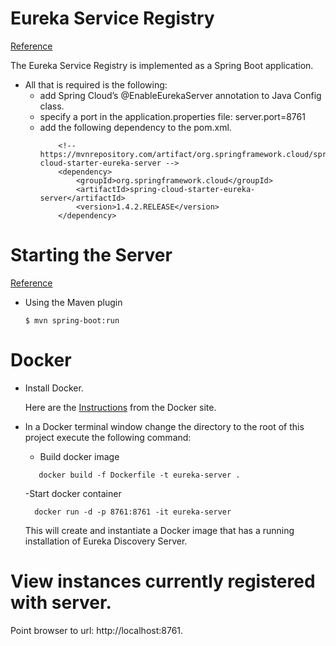 # Eureka Service Registry
  [Reference](https://spring.io/guides/gs/service-registration-and-discovery/#initial)

  The Eureka Service Registry is implemented as a Spring Boot application.  
  - All that is required is the following:
    - add Spring Cloud’s @EnableEurekaServer annotation to Java Config class.
    - specify a port in the application.properties file: server.port=8761
    - add the following dependency to the pom.xml.
        ~~~
            <!-- https://mvnrepository.com/artifact/org.springframework.cloud/spring-cloud-starter-eureka-server -->
            <dependency>
                <groupId>org.springframework.cloud</groupId>
                <artifactId>spring-cloud-starter-eureka-server</artifactId>
                <version>1.4.2.RELEASE</version>
            </dependency>
        ~~~
    
# Starting the Server

 [Reference](https://docs.spring.io/spring-boot/docs/current/reference/html/using-boot-running-your-application.html)
 
 - Using the Maven plugin
     ~~~
     $ mvn spring-boot:run
     ~~~

# Docker 

- Install Docker.

  Here are the [Instructions](https://docs.docker.com/docker-for-windows/install/#download-docker-for-windows) from the Docker site.


- In a Docker terminal window change the directory to the root of this project execute the following command:
  - Build docker image
  ~~~~
     docker build -f Dockerfile -t eureka-server .
  ~~~~
      
  -Start docker container
  ~~~~
    docker run -d -p 8761:8761 -it eureka-server
  ~~~~
  
  This will create and instantiate a Docker image that has a running installation of Eureka Discovery Server.
  

# View instances currently registered with server.

  Point browser to url: http://localhost:8761.
  